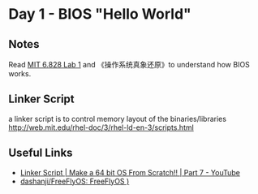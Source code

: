 # Day 1 - BIOS "Hello World"

## Notes 
Read [MIT 6.828 Lab 1](https://pdos.csail.mit.edu/6.828/2018/labs/lab1/) and 《操作系统真象还原》to understand how BIOS works. 

## Linker Script 

a linker script is to control memory layout of the binaries/libraries <http://web.mit.edu/rhel-doc/3/rhel-ld-en-3/scripts.html>

## Useful Links 
- [Linker Script | Make a 64 bit OS From Scratch!! | Part 7 - YouTube](https://www.youtube.com/watch?v=Kjki8BLZXSc)
- [dashanji/FreeFlyOS: FreeFlyOS )](https://github.com/dashanji/FreeFlyOS/blob/master/boot/boot.ld)
